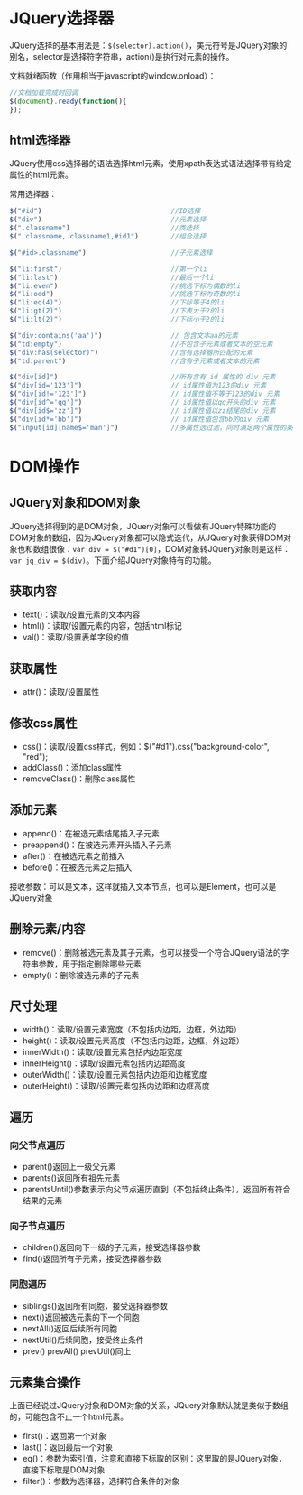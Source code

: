 # JQuery选择器

JQuery选择的基本用法是：`$(selector).action()`，美元符号是JQuery对象的别名，selector是选择符字符串，action()是执行对元素的操作。

文档就绪函数（作用相当于javascript的window.onload）：

```javascript
//文档加载完成时回调
$(document).ready(function(){
});
```

## html选择器

JQuery使用css选择器的语法选择html元素，使用xpath表达式语法选择带有给定属性的html元素。

常用选择器：
```javascript
$("#id")                                //ID选择
$("div")                                //元素选择
$(".classname")                         //类选择
$(".classname,.classname1,#id1")        //组合选择

$("#id>.classname")                     //子元素选择

$("li:first")                           //第一个li
$("li:last")                            //最后一个li
$("li:even")                            //挑选下标为偶数的li
$("li:odd")                             //挑选下标为奇数的li
$("li:eq(4)")                           //下标等于4的li
$("li:gt(2)")                           //下表大于2的li
$("li:lt(2)")                           //下标小于2的li

$("div:contains('aa')")                 // 包含文本aa的元素
$("td:empty")                           //不包含子元素或者文本的空元素
$("div:has(selector)")                  //含有选择器所匹配的元素
$("td:parent")                          //含有子元素或者文本的元素

$("div[id]")                            //所有含有 id 属性的 div 元素
$("div[id='123']")                      // id属性值为123的div 元素
$("div[id!='123']")                     // id属性值不等于123的div 元素
$("div[id^='qq']")                      // id属性值以qq开头的div 元素
$("div[id$='zz']")                      // id属性值以zz结尾的div 元素
$("div[id*='bb']")                      // id属性值包含bb的div 元素
$("input[id][name$='man']")             //多属性选过滤，同时满足两个属性的条件的元素
```

# DOM操作

## JQuery对象和DOM对象

JQuery选择得到的是DOM对象，JQuery对象可以看做有JQuery特殊功能的DOM对象的数组，因为JQuery对象都可以隐式迭代，从JQuery对象获得DOM对象也和数组很像：`var div = $("#d1")[0]`，DOM对象转JQuery对象则是这样：`var jq_div = $(div)`。下面介绍JQuery对象特有的功能。

## 获取内容

* text()：读取/设置元素的文本内容
* html()：读取/设置元素的内容，包括html标记
* val()：读取/设置表单字段的值

## 获取属性

* attr()：读取/设置属性

## 修改css属性

* css()：读取/设置css样式，例如：$("#d1").css("background-color", "red");
* addClass()：添加class属性
* removeClass()：删除class属性

## 添加元素

* append()：在被选元素结尾插入子元素
* preappend()：在被选元素开头插入子元素
* after()：在被选元素之前插入
* before()：在被选元素之后插入

接收参数：可以是文本，这样就插入文本节点，也可以是Element，也可以是JQuery对象

## 删除元素/内容

* remove()：删除被选元素及其子元素，也可以接受一个符合JQuery语法的字符串参数，用于指定删除哪些元素
* empty()：删除被选元素的子元素

## 尺寸处理

* width()：读取/设置元素宽度（不包括内边距，边框，外边距）
* height()：读取/设置元素高度（不包括内边距，边框，外边距）
* innerWidth()：读取/设置元素包括内边距宽度
* innerHeight()：读取/设置元素包括内边距高度
* outerWidth()：读取/设置元素包括内边距和边框宽度
* outerHeight()：读取/设置元素包括内边距和边框高度

## 遍历

### 向父节点遍历

* parent()返回上一级父元素
* parents()返回所有祖先元素
* parentsUntil()参数表示向父节点遍历直到（不包括终止条件），返回所有符合结果的元素

### 向子节点遍历

* children()返回向下一级的子元素，接受选择器参数
* find()返回所有子元素，接受选择器参数

### 同胞遍历

* siblings()返回所有同胞，接受选择器参数
* next()返回被选元素的下一个同胞
* nextAll()返回后续所有同胞
* nextUtil()后续同胞，接受终止条件
* prev() prevAll() prevUtil()同上

## 元素集合操作

上面已经说过JQuery对象和DOM对象的关系，JQuery对象默认就是类似于数组的，可能包含不止一个html元素。

* first()：返回第一个对象
* last()：返回最后一个对象
* eq()：参数为索引值，注意和直接下标取的区别：这里取的是JQuery对象，直接下标取是DOM对象
* filter()：参数为选择器，选择符合条件的对象

